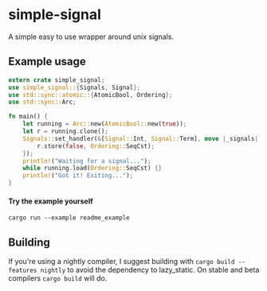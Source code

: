 # simple-signal
A simple easy to use wrapper around unix signals.

## Example usage
```rust
extern crate simple_signal;
use simple_signal::{Signals, Signal};
use std::sync::atomic::{AtomicBool, Ordering};
use std::sync::Arc;

fn main() {
    let running = Arc::new(AtomicBool::new(true));
    let r = running.clone();
    Signals::set_handler(&[Signal::Int, Signal::Term], move |_signals| {
        r.store(false, Ordering::SeqCst);
    });
    println!("Waiting for a signal...");
    while running.load(Ordering::SeqCst) {}
    println!("Got it! Exiting...");
}
```

#### Try the example yourself
`cargo run --example readme_example`

## Building
If you're using a nightly compiler, I suggest building with `cargo build --features nightly` to avoid the dependency to lazy_static. On stable and beta compilers `cargo build` will do.
